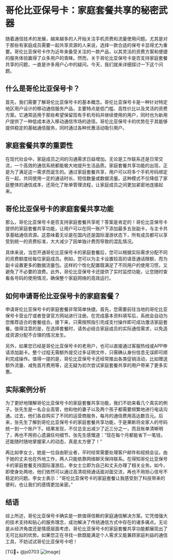 # 哥伦比亚保号卡：家庭套餐共享的秘密武器

随着通信技术的发展，越来越多的人开始关注手机资费和流量使用问题。尤其是对于那些有家庭成员需要一起共享资源的人来说，选择一款合适的保号卡显得尤为重要。哥伦比亚保号卡作为近年来备受关注的一款产品，以其灵活的资费方案和便捷的服务体验赢得了众多用户的青睐。然而，关于哥伦比亚保号卡是否支持家庭套餐共享的问题，一直是许多用户心中的疑问。今天，我们就来详细探讨一下这个问题。

## 什么是哥伦比亚保号卡？

首先，我们需要了解哥伦比亚保号卡的基本概念。哥伦比亚保号卡是一种针对特定地区用户设计的移动通信服务产品，主要特点是低门槛、高性价比以及灵活的资费方案。它通常适用于那些希望保留现有手机号码并继续使用的用户，同时也为新用户提供了一种低成本进入移动通信市场的途径。哥伦比亚保号卡的优势在于其能够提供稳定的基础通信服务，同时通过各种优惠活动吸引用户。

## 家庭套餐共享的重要性

在现代社会中，家庭成员之间的沟通需求日益增加。无论是工作联系还是日常交流，一个高效的通信系统都能极大地提升生活品质。家庭套餐共享功能的出现，正是为了满足这一需求而诞生的。通过家庭套餐共享，用户可以将多个手机号码绑定在一起，共同使用一定的通话时长、短信数量或数据流量。这种模式不仅降低了家庭整体的通信成本，还简化了账单管理流程，让家庭成员之间更加紧密地连接起来。

## 哥伦比亚保号卡的家庭套餐共享功能

那么，哥伦比亚保号卡是否支持家庭套餐共享呢？答案是肯定的！哥伦比亚保号卡提供的家庭套餐共享功能，让用户可以在同一账户下添加最多五张副卡，与主卡共享基础通信资源。这意味着无论是在国内还是国际漫游状态下，所有成员都可以享受到统一的资费标准，大大减少了因单独计费而导致的混乱情况。

具体来说，当您开通哥伦比亚保号卡的家庭套餐后，您可以根据实际需求分配不同的资费额度给每位家庭成员。例如，您可以为主卡设置较高的语音通话限额，而为副卡设置更多的数据流量包。这样的个性化配置既满足了不同用户的使用习惯，又避免了不必要的浪费。此外，哥伦比亚保号卡还提供了实时监控功能，让您随时查看各号码的使用情况，确保整个家庭网络的高效运行。

## 如何申请哥伦比亚保号卡的家庭套餐？

申请哥伦比亚保号卡的家庭套餐非常简单快捷。首先，您需要前往当地的哥伦比亚保号卡营业厅或者登录官方网站进行注册。在完成基本资料填写后，系统会自动为您推荐适合的套餐组合。接下来，只需按照指引完成支付操作即可成功激活家庭套餐。值得注意的是，在选择套餐时，请务必结合家庭成员的实际通信需求，以免造成资源分配不合理的情况发生。

另外，如果您已经是哥伦比亚保号卡的老用户，也可以直接通过客服热线或APP申请添加副卡。整个过程无需额外提交过多证明文件，只需确认身份信息无误即可顺利完成操作。值得一提的是，哥伦比亚保号卡还经常推出各类促销活动，比如赠送额外流量、减免首月费用等，这无疑为初次尝试家庭套餐共享的用户带来了更多实惠。

## 实际案例分析

为了更好地理解哥伦比亚保号卡的家庭套餐共享功能，我们不妨来看几个真实的例子。张先生是一名企业高管，他和他的妻子以及两个孩子都需要频繁地进行电话沟通。过去，他们各自购买了不同的运营商服务，每月的通信费用高达数百元。后来，张先生了解到哥伦比亚保号卡的家庭套餐共享功能，于是果断将全家人的号码统一到一个账户下。结果发现，不仅总支出减少了近三分之一，而且账单清晰明了，再也不用担心遗漏任何细节。张先生感慨道：“现在每个月都能省下一笔钱，还能随时随地掌握家人的动态，真是太方便了！”

再比如李女士，她是一位自由职业者，平时经常需要处理客户邮件和视频会议。由于她的丈夫也在外地工作，两人只能依靠网络聊天保持联系。在得知哥伦比亚保号卡的家庭套餐支持国际漫游后，李女士立即为自己和丈夫办理了相关业务。如今，即使身处两地，他们依然可以通过高清视频通话面对面交流，再也不用担心信号不稳定的问题。李女士表示：“哥伦比亚保号卡的家庭套餐让我感受到了科技带来的便利，也让我们的感情更加亲密。”

## 结语

综上所述，哥伦比亚保号卡确实是一款值得信赖的家庭通信解决方案。它凭借强大的技术支持和贴心的服务理念，成功解决了传统通信方式中存在的诸多痛点。无论是从经济角度还是情感层面考虑，哥伦比亚保号卡的家庭套餐共享功能都展现出了无可比拟的优势。如果您正在寻找一款既能满足个人需求又能兼顾家庭利益的通信工具，不妨试试哥伦比亚保号卡吧！

[TG💪+ @jx0703 ![Image](https://github.com/user-attachments/assets/dbca1d08-cadb-493c-b0ec-ad6f7a83f270)]